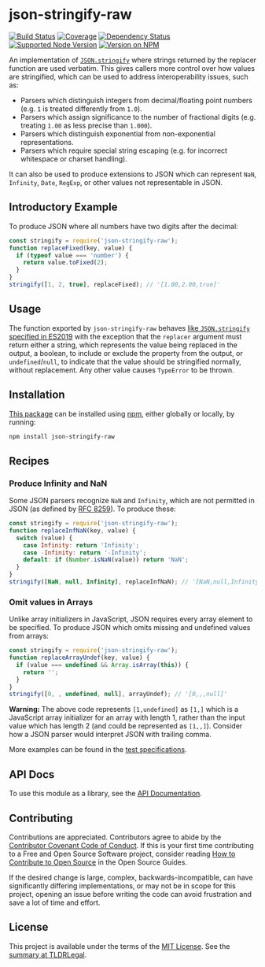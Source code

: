 json-stringify-raw
==================

[![Build Status](https://img.shields.io/github/actions/workflow/status/kevinoid/json-stringify-raw/node.js.yml?branch=main&style=flat&label=build)](https://github.com/kevinoid/json-stringify-raw/actions?query=branch%3Amain)
[![Coverage](https://img.shields.io/codecov/c/github/kevinoid/json-stringify-raw/main.svg?style=flat)](https://app.codecov.io/gh/kevinoid/json-stringify-raw/branch/main)
[![Dependency Status](https://img.shields.io/librariesio/release/npm/json-stringify-raw.svg?style=flat)](https://libraries.io/npm/json-stringify-raw)
[![Supported Node Version](https://img.shields.io/node/v/json-stringify-raw.svg?style=flat)](https://www.npmjs.com/package/json-stringify-raw)
[![Version on NPM](https://img.shields.io/npm/v/json-stringify-raw.svg?style=flat)](https://www.npmjs.com/package/json-stringify-raw)

An implementation of
[`JSON.stringify`](https://tc39.es/ecma262/#sec-json.stringify) where strings
returned by the replacer function are used verbatim.  This gives callers
more control over how values are stringified, which can be used to address
interoperability issues, such as:

* Parsers which distinguish integers from decimal/floating point numbers
  (e.g. `1` is treated differently from `1.0`).
* Parsers which assign significance to the number of fractional digits
  (e.g. treating `1.00` as less precise than `1.000`).
* Parsers which distinguish exponential from non-exponential representations.
* Parsers which require special string escaping (e.g. for incorrect whitespace
  or charset handling).

It can also be used to produce extensions to JSON which can represent `NaN`,
`Infinity`, `Date`, `RegExp`, or other values not representable in JSON.


## Introductory Example

To produce JSON where all numbers have two digits after the decimal:

```js
const stringify = require('json-stringify-raw');
function replaceFixed(key, value) {
  if (typeof value === 'number') {
    return value.toFixed(2);
  }
}
stringify([1, 2, true], replaceFixed); // '[1.00,2.00,true]'
```


## Usage

The function exported by `json-stringify-raw` behaves [like `JSON.stringify`
specified in
ES2019](https://www.ecma-international.org/ecma-262/10.0/index.html#sec-json.stringify)
with the exception that the `replacer` argument must return either a string,
which represents the value being replaced in the output, a boolean, to include
or exclude the property from the output, or `undefined`/`null`, to indicate
that the value should be stringified normally, without replacement.  Any other
value causes `TypeError` to be thrown.


## Installation

[This package](https://www.npmjs.com/package/json-stringify-raw) can be
installed using [npm](https://www.npmjs.com/), either globally or locally, by
running:

```sh
npm install json-stringify-raw
```

## Recipes

### Produce Infinity and NaN

Some JSON parsers recognize `NaN` and `Infinity`, which are not permitted in
JSON (as defined by [RFC 8259](https://tools.ietf.org/html/rfc8259)).  To
produce these:

```js
const stringify = require('json-stringify-raw');
function replaceInfNaN(key, value) {
  switch (value) {
    case Infinity: return 'Infinity';
    case -Infinity: return '-Infinity';
    default: if (Number.isNaN(value)) return 'NaN';
  }
}
stringify([NaN, null, Infinity], replaceInfNaN); // '[NaN,null,Infinity]'
```

### Omit values in Arrays

Unlike array initializers in JavaScript, JSON requires every array element to
be specified.  To produce JSON which omits missing and undefined values from
arrays:

```js
const stringify = require('json-stringify-raw');
function replaceArrayUndef(key, value) {
  if (value === undefined && Array.isArray(this)) {
    return '';
  }
}
stringify([0, , undefined, null], arrayUndef); // '[0,,,null]'
```

**Warning:** The above code represents `[1,undefined]` as `[1,]` which is a
JavaScript array initializer for an array with length 1, rather than the input
value which has length 2 (and could be represented as `[1,,]`).  Consider how
a JSON parser would interpret JSON with trailing comma.

More examples can be found in the [test
specifications](https://kevinoid.github.io/json-stringify-raw/spec).


## API Docs

To use this module as a library, see the [API
Documentation](https://kevinoid.github.io/json-stringify-raw/api).


## Contributing

Contributions are appreciated.  Contributors agree to abide by the [Contributor
Covenant Code of
Conduct](https://www.contributor-covenant.org/version/1/4/code-of-conduct.html).
If this is your first time contributing to a Free and Open Source Software
project, consider reading [How to Contribute to Open
Source](https://opensource.guide/how-to-contribute/)
in the Open Source Guides.

If the desired change is large, complex, backwards-incompatible, can have
significantly differing implementations, or may not be in scope for this
project, opening an issue before writing the code can avoid frustration and
save a lot of time and effort.


## License

This project is available under the terms of the [MIT License](LICENSE.txt).
See the [summary at TLDRLegal](https://tldrlegal.com/license/mit-license).
